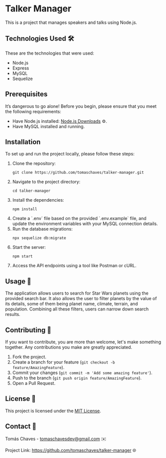 <!-- Olá, Tryber!
Esse é apenas um arquivo inicial para o README do seu projeto.
É essencial que você preencha esse documento por conta própria, ok?
Não deixe de usar nossas dicas de escrita de README de projetos, e deixe sua criatividade brilhar!
:warning: IMPORTANTE: você precisa deixar nítido:
- quais arquivos/pastas foram desenvolvidos por você; 
- quais arquivos/pastas foram desenvolvidos por outra pessoa estudante;
- quais arquivos/pastas foram desenvolvidos pela Trybe.
-->

<h1>Talker Manager</h1>

<p>This is a project that manages speakers and talks using Node.js.</p>

<h2>Technologies Used 🛠️</h2>

<p>These are the technologies that were used:</p>

<ul>
  <li>Node.js</li>
  <li>Express</li>
  <li>MySQL</li>
  <li>Sequelize</li>
</ul>

<h2>Prerequisites</h2>

<p>It’s dangerous to go alone! Before you begin, please ensure that you meet the following requirements:</p>

<ul>
  <li>Have Node.js installed: <a href="https://nodejs.org/en/download/">Node.js Downloads</a> ⚙️.</li>
  <li>Have MySQL installed and running.</li>
</ul>

<h2>Installation</h2>

<p>To set up and run the project locally, please follow these steps:</p>

<ol>
  <li>Clone the repository:</li>

  <pre><code>git clone https://github.com/tomaschaves/talker-manager.git</code></pre>

  <li>Navigate to the project directory:</li>

  <pre><code>cd talker-manager</code></pre>

  <li>Install the dependencies:</li>

  <pre><code>npm install</code></pre>

  <li>Create a `.env` file based on the provided `.env.example` file, and update the environment variables with your MySQL connection details.</li>

  <li>Run the database migrations:</li>

  <pre><code>npx sequelize db:migrate</code></pre>

  <li>Start the server:</li>

  <pre><code>npm start</code></pre>

  <li>Access the API endpoints using a tool like Postman or cURL.</li>
</ol>

<h2>Usage 🚀</h2>

<p>The application allows users to search for Star Wars planets using the provided search bar. It also allows the user to filter planets by the value of its details, some of them being planet name, climate, terrain, and population. Combining all these filters, users can narrow down search results.</p>

<h2>Contributing 🤝</h2>

<p>If you want to contribute, you are more than welcome, let's make something together. Any contributions you make are greatly appreciated.</p>

<ol>
  <li>Fork the project.</li>
  <li>Create a branch for your feature (<code>git checkout -b feature/AmazingFeature</code>).</li>
  <li>Commit your changes (<code>git commit -m 'Add some amazing feature'</code>).</li>
  <li>Push to the branch (<code>git push origin feature/AmazingFeature</code>).</li>
  <li>Open a Pull Request.</li>
</ol>

<h2>License 📜</h2>

<p>This project is licensed under the <a href="LICENSE">MIT License</a>.</p>

<h2>Contact 📧</h2>

<p>Tomás Chaves - <a href="mailto:tomaschavesdev@gmail.com">tomaschavesdev@gmail.com</a> ✉️</p>

<p>Project Link: <a href="https://github.com/tomaschaves/talker-manager">https://github.com/tomaschaves/talker-manager</a> 🌐</p>

